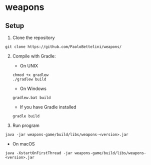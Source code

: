 # weapons

## Setup
1. Clone the repository
  ```shell
  git clone https://github.com/PaoloBettelini/weapons/
  ```

2. Compile with Gradle:

    + On UNIX
    ```shell
    chmod +x gradlew
    ./gradlew build
    ```

    + On Windows
    ```shell
    gradlew.bat build
    ```

    + If you have Gradle installed
    ```shell
    gradle build
    ```

3. Run program
```shell
java -jar weapons-game/build/libs/weapons-<version>.jar
```

  + On macOS
  ```shell
  java -XstartOnFirstThread -jar weapons-game/build/libs/weapons-<version>.jar
  ```
